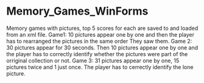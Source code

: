 # Memory_Games_WinForms
 Memory games with pictures, top 5 scores for each are saved to and loaded from an xml file.
Game1: 10 pictures appear one by one and then the player has to rearranged the pictures in the same order They saw them.
Game 2: 30 pictures appear for 30 seconds. Then 10 pictures appear one by one and the player has to correctly identify whether the pictures were part of the orriginal collection or not.
Game 3: 31 pictures appear one by one, 15 pictures twice and 1 just once. The player has to cerrectly identify the lone picture.
